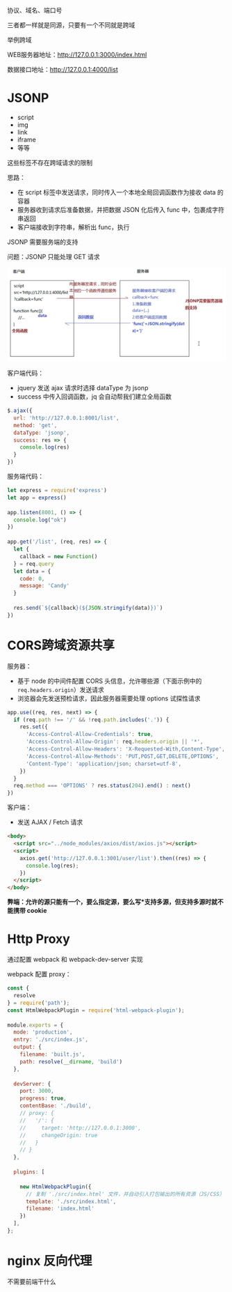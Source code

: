 协议、域名、端口号

三者都一样就是同源，只要有一个不同就是跨域



举例跨域

WEB服务器地址：http://127.0.0.1:3000/index.html

数据接口地址：http://127.0.0.1:4000/list



# JSONP

* script
* img
* link
* iframe
* 等等

这些标签不存在跨域请求的限制

思路：

* 在 script 标签中发送请求，同时传入一个本地全局回调函数作为接收 data 的容器
* 服务器收到请求后准备数据，并把数据 JSON 化后传入 func 中，包裹成字符串返回
* 客户端接收到字符串，解析出 func，执行

JSONP 需要服务端的支持

问题：JSONP 只能处理 GET 请求

![image-20220415164347715](跨域.assets/image-20220415164347715.png)

客户端代码：

* jquery 发送 ajax 请求时选择 dataType 为 jsonp
* success 中传入回调函数，jq 会自动帮我们建立全局函数

```js
$.ajax({
  url: 'http://127.0.0.1:8001/list',
  method: 'get',
  dataType: 'jsonp',
  success: res => {
    console.log(res)
  }
})
```

服务端代码：

```js
let express = require('express')
let app = express()

app.listen(8001, () => {
  console.log("ok")
})

app.get('/list', (req, res) => {
  let {
    callback = new Function()
  } = req.query
  let data = {
    code: 0,
    message: 'Candy'
  }

  res.send(`${callback}(${JSON.stringify(data)})`)
})
```



# CORS跨域资源共享

服务器：

* 基于 node 的中间件配置 CORS 头信息，允许哪些源（下面示例中的 `req.headers.origin`）发送请求
* 浏览器会先发送预检请求，因此服务器需要处理 options 试探性请求

```js
app.use((req, res, next) => {
  if (req.path !== '/' && !req.path.includes('.')) {
    res.set({
      'Access-Control-Allow-Credentials': true,
      'Access-Control-Allow-Origin': req.headers.origin || '*',
      'Access-Control-Allow-Headers': 'X-Requested-With,Content-Type',
      'Access-Control-Allow-Methods': 'PUT,POST,GET,DELETE,OPTIONS',
      'Content-Type': 'application/json; charset=utf-8',
    })
  }
  req.method === 'OPTIONS' ? res.status(204).end() : next()
})
```

客户端：

* 发送 AJAX /  Fetch 请求

```html
<body>
  <script src="../node_modules/axios/dist/axios.js"></script>
  <script>
    axios.get('http://127.0.0.1:3001/user/list').then((res) => {
      console.log(res);
    })
  </script>
</body>
```

**弊端：允许的源只能有一个，要么指定源，要么写*支持多源，但支持多源时就不能携带 cookie**



# Http Proxy

通过配置 webpack 和 webpack-dev-server 实现

webpack 配置 proxy：

```js
const {
  resolve
} = require('path');
const HtmlWebpackPlugin = require('html-webpack-plugin');

module.exports = {
  mode: 'production',
  entry: './src/index.js',
  output: {
    filename: 'built.js',
    path: resolve(__dirname, 'build')
  },

  devServer: {
    port: 3000,
    progress: true,
    contentBase: './build',
    // proxy: {
    //   '/': {
    //     target: 'http://127.0.0.1:3000',
    //     changeOrigin: true
    //   }
    // }
  },

  plugins: [

    new HtmlWebpackPlugin({
      // 复制 './src/index.html' 文件，并自动引入打包输出的所有资源（JS/CSS）
      template: './src/index.html',
      filename: 'index.html'
    })
  ],
};
```



# nginx 反向代理

不需要前端干什么
